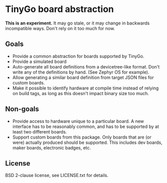 # TinyGo board abstraction

**This is an experiment.** It may go stale, or it may change in backwards incompatible ways. Don't rely on it too much for now.

## Goals

  * Provide a common abstraction for boards supported by TinyGo.
  * Provide a simulated board
  * Auto-generate all board definitions from a devicetree-like format. Don't write any of the definitions by hand. (See Zephyr OS for example).
  * Allow generating a similar board definition from target JSON files for custom boards.
  * Make it possible to identify hardware at compile time instead of relying on build tags, as long as this doesn't impact binary size too much.

## Non-goals

  * Provide access to hardware unique to a particular board. A new interface has to be reasonably common, and has to be supported by at least two different boards.
  * Support custom boards from this package. Only boards that are (or were) actually produced should be supported. This includes dev boards, maker boards, electronic badges, etc.

## License

BSD 2-clause license, see LICENSE.txt for details.
